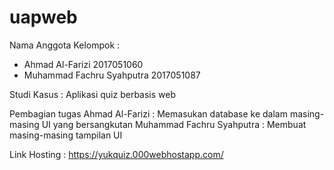 # uapweb

Nama Anggota Kelompok :
- Ahmad Al-Farizi             2017051060
- Muhammad Fachru Syahputra   2017051087

Studi Kasus           : 
Aplikasi quiz berbasis web

Pembagian tugas
Ahmad Al-Farizi           : Memasukan database ke dalam masing-masing UI yang bersangkutan
Muhammad Fachru Syahputra : Membuat masing-masing tampilan UI

Link Hosting :
https://yukquiz.000webhostapp.com/

